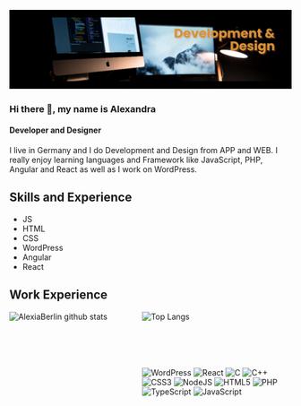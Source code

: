 ![alt text](https://github.com/AlexiaBerlin/AlexiaBerlin/blob/main/banner(1).png?raw=true)
### Hi there 👋, my name is Alexandra
#### Developer and Designer
I live in Germany and I do Development and Design from APP and WEB. I really enjoy learning languages and Framework like JavaScript, PHP, Angular and React as well as I work on WordPress.

## Skills and Experience
 * JS 
 * HTML
 * CSS 
 * WordPress
 * Angular
 * React

## Work Experience

<!---
AlexiaBerlin/AlexiaBerlin is a ✨ special ✨ repository because its `README.md` (this file) appears on your GitHub profile.
You can click the Preview link to take a look at your changes.
--->


<a href="https://github.com/alexiaberlin/github-readme-stats">
  <img align="left" width="47%" src="https://github-readme-stats.vercel.app/api?username=alexiaberlin&hide=prs&count_private=true&show_icons=true&theme=material-palenight" alt="AlexiaBerlin github stats" height="180" />
</a>
<a href="https://github.com/alexiaberlin/github-readme-stats">
  <img align="left" width="47%" height="100px" src="https://github-readme-stats.vercel.app/api/top-langs/?username=alexiaberlin&layout=compact&theme=material-palenight" alt="Top Langs"   />
</a>

![WordPress](https://img.shields.io/badge/WordPress-%23117AC9.svg?style=for-the-badge&logo=WordPress&logoColor=white)
![React](https://img.shields.io/badge/react-%2320232a.svg?style=for-the-badge&logo=react&logoColor=%2361DAFB)
![C](https://img.shields.io/badge/c-%2300599C.svg?style=for-the-badge&logo=c&logoColor=white)
![C++](https://img.shields.io/badge/c++-%2300599C.svg?style=for-the-badge&logo=c%2B%2B&logoColor=white)
![CSS3](https://img.shields.io/badge/css3-%231572B6.svg?style=for-the-badge&logo=css3&logoColor=white)
![NodeJS](https://img.shields.io/badge/node.js-6DA55F?style=for-the-badge&logo=node.js&logoColor=white)
![HTML5](https://img.shields.io/badge/html5-%23E34F26.svg?style=for-the-badge&logo=html5&logoColor=white)
![PHP](https://img.shields.io/badge/php-%23777BB4.svg?style=for-the-badge&logo=php&logoColor=white)
![TypeScript](https://img.shields.io/badge/typescript-%23007ACC.svg?style=for-the-badge&logo=typescript&logoColor=white)
![JavaScript](https://img.shields.io/badge/javascript-%23323330.svg?style=for-the-badge&logo=javascript&logoColor=%23F7DF1E)


